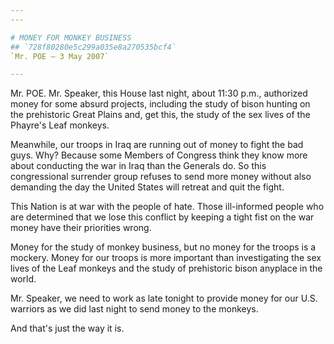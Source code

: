 ```yaml
---
---

# MONEY FOR MONKEY BUSINESS
## `728f80280e5c299a035e8a270535bcf4`
`Mr. POE — 3 May 2007`

---
```



Mr. POE. Mr. Speaker, this House last night, about 11:30 p.m., 
authorized money for some absurd projects, including the study of bison 
hunting on the prehistoric Great Plains and, get this, the study of the 
sex lives of the Phayre's Leaf monkeys.

Meanwhile, our troops in Iraq are running out of money to fight the 
bad guys. Why? Because some Members of Congress think they know more 
about conducting the war in Iraq than the Generals do. So this 
congressional surrender group refuses to send more money without also 
demanding the day the United States will retreat and quit the fight.



This Nation is at war with the people of hate. Those ill-informed 
people who are determined that we lose this conflict by keeping a tight 
fist on the war money have their priorities wrong.

Money for the study of monkey business, but no money for the troops 
is a mockery. Money for our troops is more important than investigating 
the sex lives of the Leaf monkeys and the study of prehistoric bison 
anyplace in the world.

Mr. Speaker, we need to work as late tonight to provide money for our 
U.S. warriors as we did last night to send money to the monkeys.

And that's just the way it is.
